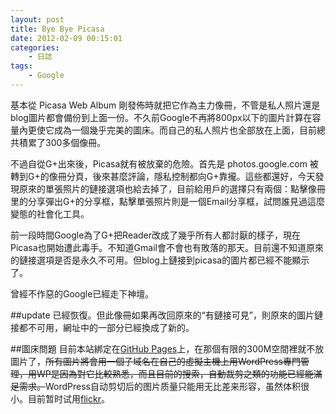```yaml
--- 
layout: post
title: Bye Bye Picasa
date: 2012-02-09 00:15:01
categories:
    - 日誌
tags:
    - Google
---
```

基本從 Picasa Web Album 剛發佈時就把它作為主力像冊，不管是私人照片還是blog圖片都會備份到上面一份。不久前Google不再將800px以下的圖片計算在容量內更使它成為一個幾乎完美的圖床。而自己的私人照片也全部放在上面，目前總共積累了300多個像冊。

不過自從G+出來後，Picasa就有被放棄的危險。首先是 photos.google.com 被轉到G+的像冊分頁，後來甚麼評論，隱私控制都向G+靠攏。這些都還好，今天發現原來的單張照片的鏈接選項也給去掉了，目前給用戶的選擇只有兩個：點擊像冊里的分享彈出G+的分享框，點擊單張照片則是一個Email分享框，試問誰見過這麼變態的社會化工具。

前一段時間Google為了G+把Reader改成了幾乎所有人都討厭的樣子，現在Picasa也開始遭此毒手。不知道Gmail會不會也有敗落的那天。目前還不知道原來的鏈接選項是否是永久不可用。但blog上鏈接到picasa的圖片都已經不能顯示了。

曾經不作惡的Google已經走下神壇。

##update
已經恢復。但此像冊如果再改回原來的“有鏈接可見”，則原來的圖片鏈接都不可用，網址中的一部分已經換成了新的。

##圖床問題
目前本站綁定在[GitHub Pages](http://pages.github.com/)上，在那個有限的300M空間裡就不放圖片了，<del>所有圖片將會用一個子域名在自己的虛擬主機上用WordPress專門管理，用WP是因為對它比較熟悉，而且目前的搜索，自動裁剪之類的功能已經能滿足需求。</del>WordPress自动剪切后的图片质量只能用无比差来形容，虽然体积很小。目前暂时试用[flickr](http://www.flickr.com/photos/ztpala/)。